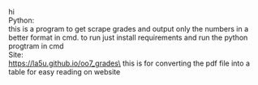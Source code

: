 hi\
Python:\
this is a program to get scrape grades and output only the numbers in a better format in cmd. to run just install requirements and run the python progtram in cmd\
Site:\
https://la5u.github.io/oo7_grades\
this is for converting the pdf file into a table for easy reading on website
